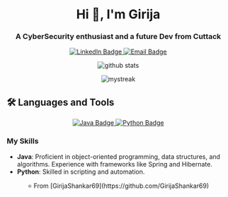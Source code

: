 
<h1 align="center">Hi 👋, I'm Girija</h1>
<h3 align="center">A CyberSecurity enthusiast and a future Dev from Cuttack</h3>

<p align="center">
  <a href="[https://linkedin.com/in/yourprofile](https://www.linkedin.com/in/girija-shankar-sahoo-9a6085275/)">
    <img src="https://img.shields.io/badge/LinkedIn-0077B5?style=flat&logo=linkedin&logoColor=white" alt="LinkedIn Badge">
  </a>
  <a href="mailto:girijashankarsahoo2006@gmail.com">
    <img src="https://img.shields.io/badge/Email-D14836?style=flat&logo=gmail&logoColor=white" alt="Email Badge">
  </a>
</p>


<p align="center">
  <img src="https://github-readme-stats.vercel.app/api?username=GirijaShankar69&show_icons=true&locale=en" alt="github stats">
</p>

<p align="center">
  <img src="https://github-readme-streak-stats.herokuapp.com/?user=GirijaShankar69" alt="mystreak">
</p>

## 🛠️ Languages and Tools

<p align="center">
  <a href="https://www.java.com">
    <img src="https://img.shields.io/badge/Java-ED8B00?style=flat&logo=java&logoColor=white" alt="Java Badge"/>
  </a>
  <a href="https://www.python.org">
    <img src="https://img.shields.io/badge/Python-3776AB?style=flat&logo=python&logoColor=white" alt="Python Badge"/>
  </a>
</p>

### My Skills
- **Java**: Proficient in object-oriented programming, data structures, and algorithms. Experience with frameworks like Spring and Hibernate.
- **Python**: Skilled in scripting and automation.

<p align="center">
  ⭐️ From [GirijaShankar69](https://github.com/GirijaShankar69)
</p>

<!--
**GirijaShankar69/GirijaShankar69** is a ✨ _special_ ✨ repository because its `README.md` (this file) appears on your GitHub profile.

Here are some ideas to get you started:

- 🔭 I’m currently working on ...
- 🌱 I’m currently learning ...
- 👯 I’m looking to collaborate on ...
- 🤔 I’m looking for help with ...
- 💬 Ask me about ...
- 📫 How to reach me: ...
- 😄 Pronouns: ...
- ⚡ Fun fact: ...
-->
